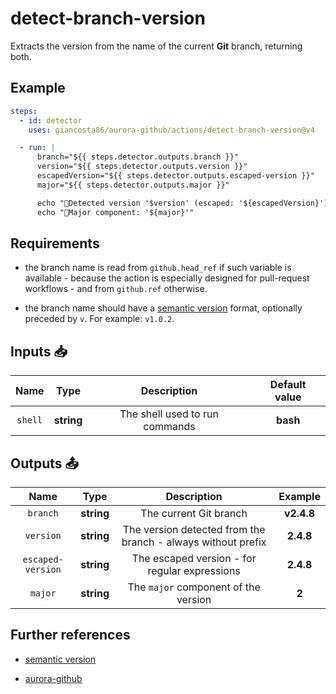# detect-branch-version

Extracts the version from the name of the current **Git** branch, returning both.

## Example

```yaml
steps:
  - id: detector
    uses: giancosta86/aurora-github/actions/detect-branch-version@v4

  - run: |
      branch="${{ steps.detector.outputs.branch }}"
      version="${{ steps.detector.outputs.version }}"
      escapedVersion="${{ steps.detector.outputs.escaped-version }}"
      major="${{ steps.detector.outputs.major }}"

      echo "🔎Detected version '$version' (escaped: '${escapedVersion}') from branch '$branch'"
      echo "🔎Major component: '${major}'"
```

## Requirements

- the branch name is read from `github.head_ref` if such variable is available - because the action is especially designed for pull-request workflows - and from `github.ref` otherwise.

- the branch name should have a [semantic version](https://semver.org/) format, optionally preceded by `v`. For example: `v1.0.2`.

## Inputs 📥

|  Name   |    Type    |          Description           | Default value |
| :-----: | :--------: | :----------------------------: | :-----------: |
| `shell` | **string** | The shell used to run commands |   **bash**    |

## Outputs 📤

|       Name        |    Type    |                         Description                          |   Example   |
| :---------------: | :--------: | :----------------------------------------------------------: | :---------: |
|     `branch`      | **string** |                    The current Git branch                    | **v2.4.8**  |
|     `version`     | **string** | The version detected from the branch - always without prefix |  **2.4.8**  |
| `escaped-version` | **string** |        The escaped version - for regular expressions         | **2\.4\.8** |
|      `major`      | **string** |             The `major` component of the version             |    **2**    |

## Further references

- [semantic version](https://semver.org/)

- [aurora-github](../../README.md)
